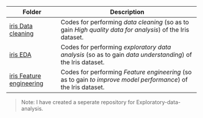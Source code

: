 Folder | Description
---|---
[iris Data cleaning](https://github.com/Nizamdeen-Mohamed/Data-Cleaning-iris/blob/main/Data_Cleaning.ipynb) | Codes for performing *data cleaning* (so as to gain *High quality data for analysis*) of the Iris dataset.
[iris EDA](https://github.com/Nizamdeen-Mohamed/Exploratory-data-analysis-iris/blob/main/Exploratory%20data%20analysis%20-%20iris.ipynb)| Codes for performing *exploratory data analysis* (so as to gain *data understanding*) of the Iris dataset.
[iris Feature engineering](https://github.com/Nizamdeen-Mohamed/Exploratory-data-analysis-iris/blob/main/Feature_Engineering%20-%20iris.ipynb) | Codes for performing *Feature engineering* (so as to gain *to improve model performance*) of the Iris dataset.
> Note: I have created a seperate repository for Exploratory-data-analysis.
